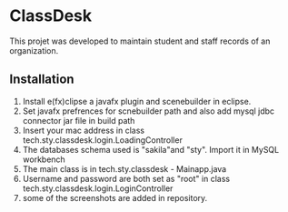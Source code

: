 # ClassDesk

This projet was developed to maintain student and staff records of an organization.

## Installation

1. Install e(fx)clipse a javafx plugin and scenebuilder in eclipse.
2. Set javafx prefrences for scnebuilder path and also add mysql jdbc connector jar file in build path
3. Insert your mac address in class tech.sty.classdesk.login.LoadingController
4. The databases schema used is "sakila"and "sty". Import it in MySQL workbench 
5. The main class is in tech.sty.classdesk - Mainapp.java
6. Username and password are both set as "root" in class tech.sty.classdesk.login.LoginController
7. some of the screenshots are added in repository.
